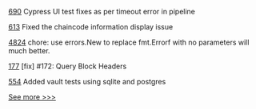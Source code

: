 
[690](https://github.com/hyperledger-labs/fabric-operations-console/pull/690) Cypress UI test fixes as per timeout error in pipeline

[613](https://github.com/hyperledger/cello/pull/613) Fixed the chaincode information display issue

[4824](https://github.com/hyperledger/fabric/pull/4824) chore: use errors.New to replace fmt.Errorf with no parameters will much better.

[177](https://github.com/hyperledger/iroha-python/pull/177) [fix] #172: Query Block Headers

[554](https://github.com/hyperledger-labs/fabric-smart-client/pull/554) Added vault tests using sqlite and postgres


[See more >>>](https://start-here.hyperledger.org/pull-requests)

